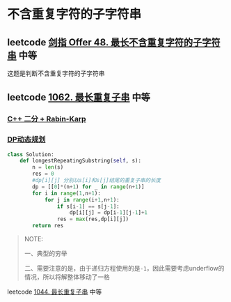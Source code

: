 # 不含重复字符的子字符串

## leetcode [剑指 Offer 48. 最长不含重复字符的子字符串](https://leetcode-cn.com/problems/zui-chang-bu-han-zhong-fu-zi-fu-de-zi-zi-fu-chuan-lcof/) 中等

这题是判断不含重复字符的子字符串



## leetcode [1062. 最长重复子串](https://leetcode-cn.com/problems/longest-repeating-substring/) 中等

### [C++ 二分 + Rabin-Karp](https://leetcode-cn.com/problems/longest-repeating-substring/solution/c-er-fen-rabin-karp-by-sad-swirlesuwf-uspp/)

### [DP动态规划](https://leetcode-cn.com/problems/longest-repeating-substring/solution/dpdong-tai-gui-hua-by-johnkle-zyw8/)

```python
class Solution:
    def longestRepeatingSubstring(self, s):
        n = len(s)
        res = 0
        #dp[i][j] 分别以s[i]和s[j]结尾的重复子串的长度
        dp = [[0]*(n+1) for _ in range(n+1)]
        for i in range(1,n+1):
            for j in range(i+1,n+1):
                if s[i-1] == s[j-1]:
                    dp[i][j] = dp[i-1][j-1]+1
                res = max(res,dp[i][j])
        return res

```

> NOTE:
>
> 一、典型的穷举
>
> 二、需要注意的是，由于递归方程使用的是`-1`，因此需要考虑underflow的情况，所以将解整体移动了一格



leetcode [1044. 最长重复子串](https://leetcode-cn.com/problems/longest-duplicate-substring/) 中等

